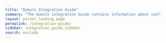 ```yaml
---
title: "Qumulo Integration Guide"
summary: "The Qumulo Integration Guide contains information about configuring Qumulo Core to work with third-party service providers."
layout: parent_landing_page
permalink: /integration-guide/
sidebar: integration_guide_sidebar
search: exclude
---
```

